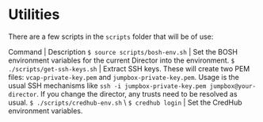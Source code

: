 # Utilities

There are a few scripts in the `scripts` folder that will be of use:

Command | Description
`$ source scripts/bosh-env.sh` | Set the BOSH environment variables for the current Director into the environment.
`$ ./scripts/get-ssh-keys.sh`  | Extract SSH keys. These will create two PEM files: `vcap-private-key.pem` and `jumpbox-private-key.pem`. Usage is the usual SSH mechanisms like `ssh -i jumpbox-private-key.pem jumpbox@your-director`. If you change the director, any trusts need to be resolved as usual.
`$ ./scripts/credhub-env.sh` \\ `$ credhub login`   | Set the CredHub environment variables.
